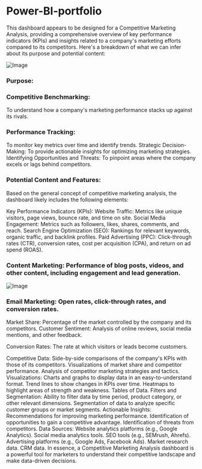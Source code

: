 # Power-BI-portfolio

This dashboard appears to be designed for a Competitive Marketing Analysis, providing a comprehensive overview of key performance indicators (KPIs) and insights related to a company's marketing efforts compared to its competitors. Here's a breakdown of what we can infer about its purpose and potential content:

![Image](https://github.com/user-attachments/assets/39379289-5019-4e2a-9eee-bc715d6d0290)

### Purpose:

### Competitive Benchmarking: 

To understand how a company's marketing performance stacks up against its rivals.

### Performance Tracking: 

To monitor key metrics over time and identify trends.
Strategic Decision-Making: To provide actionable insights for optimizing marketing strategies.
Identifying Opportunities and Threats: To pinpoint areas where the company excels or lags behind competitors.

### Potential Content and Features:

Based on the general concept of competitive marketing analysis, the dashboard likely includes the following elements:

Key Performance Indicators (KPIs):
Website Traffic: Metrics like unique visitors, page views, bounce rate, and time on site.
Social Media Engagement: Metrics such as followers, likes, shares, comments, and reach.
Search Engine Optimization (SEO): Rankings for relevant keywords, organic traffic, and backlink profiles.
Paid Advertising (PPC): Click-through rates (CTR), conversion rates, cost per acquisition (CPA), and return on ad spend (ROAS).
### Content Marketing: Performance of blog posts, videos, and other content, including engagement and lead generation.

![Image](https://github.com/user-attachments/assets/f1b1d972-1957-40e2-a576-036a445fd9b1)

### Email Marketing: Open rates, click-through rates, and conversion rates.
Market Share: Percentage of the market controlled by the company and its competitors.
Customer Sentiment: Analysis of online reviews, social media mentions, and other feedback.

Conversion Rates: The rate at which visitors or leads become customers.

Competitive Data:
Side-by-side comparisons of the company's KPIs with those of its competitors.
Visualizations of market share and competitor performance.
Analysis of competitor marketing strategies and tactics.
Visualizations:
Charts and graphs to display data in an easy-to-understand format.
Trend lines to show changes in KPIs over time.
Heatmaps to highlight areas of strength and weakness.
Tables of Data.
Filters and Segmentation:
Ability to filter data by time period, product category, or other relevant dimensions.
Segmentation of data to analyze specific customer groups or market segments.
Actionable Insights:
Recommendations for improving marketing performance.
Identification of opportunities to gain a competitive advantage.
Identification of threats from competitors.
Data Sources:
Website analytics platforms (e.g., Google Analytics).
Social media analytics tools.
SEO tools (e.g., SEMrush, Ahrefs).
Advertising platforms (e.g., Google Ads, Facebook Ads).
Market research data.
CRM data.
In essence, a Competitive Marketing Analysis dashboard is a powerful tool for marketers to understand their competitive landscape and make data-driven decisions.







